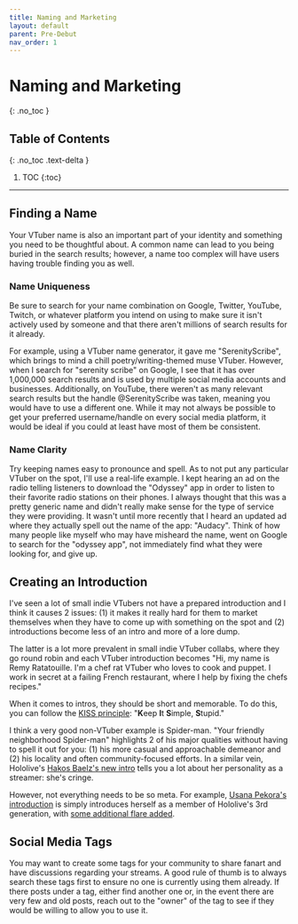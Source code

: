 ```yaml
---
title: Naming and Marketing
layout: default
parent: Pre-Debut
nav_order: 1
---
```


# Naming and Marketing
{: .no_toc }

## Table of Contents
{: .no_toc .text-delta }

1. TOC
{:toc}

-----

## Finding a Name

Your VTuber name is also an important part of your identity and something you need to be thoughtful about. A common name can lead to you being buried in the search results; however, a name too complex will have users having trouble finding you as well.

### Name Uniqueness

Be sure to search for your name combination on Google, Twitter, YouTube, Twitch, or whatever platform you intend on using to make sure it isn't actively used by someone and that there aren't millions of search results for it already.

For example, using a VTuber name generator, it gave me "SerenityScribe", which brings to mind a chill poetry/writing-themed muse VTuber. However, when I search for "serenity scribe" on Google, I see that it has over 1,000,000 search results and is used by multiple social media accounts and businesses. Additionally, on YouTube, there weren't as many relevant search results but the handle @SerenityScribe was taken, meaning you would have to use a different one. While it may not always be possible to get your preferred username/handle on every social media platform, it would be ideal if you could at least have most of them be consistent.

### Name Clarity

Try keeping names easy to pronounce and spell. As to not put any particular VTuber on the spot, I'll use a real-life example. I kept hearing an ad on the radio telling listeners to download the "Odyssey" app in order to listen to their favorite radio stations on their phones. I always thought that this was a pretty generic name and didn't really make sense for the type of service they were providing. It wasn't until more recently that I heard an updated ad where they actually spell out the name of the app: "Audacy". Think of how many people like myself who may have misheard the name, went on Google to search for the "odyssey app", not immediately find what they were looking for, and give up.

## Creating an Introduction

I've seen a lot of small indie VTubers not have a prepared introduction and I think it causes 2 issues: (1) it makes it really hard for them to market themselves when they have to come up with something on the spot and (2) introductions become less of an intro and more of a lore dump.

The latter is a lot more prevalent in small indie VTuber collabs, where they go round robin and each VTuber introduction becomes "Hi, my name is Remy Ratatouille. I'm a chef rat VTuber who loves to cook and puppet. I work in secret at a failing French restaurant, where I help by fixing the chefs recipes."

When it comes to intros, they should be short and memorable. To do this, you can follow the [KISS principle](https://en.wikipedia.org/wiki/KISS_principle): "**K**eep **I**t **S**imple, **S**tupid."

I think a very good non-VTuber example is Spider-man. "Your friendly neighborhood Spider-man" highlights 2 of his major qualities without having to spell it out for you: (1) his more casual and approachable demeanor and (2) his locality and often community-focused efforts. In a similar vein, Hololive's [Hakos Baelz's new intro](https://www.youtube.com/watch?v=8f06b7FpNNU) tells you a lot about her personality as a streamer: she's cringe.

However, not everything needs to be so meta. For example, [Usana Pekora's introduction](https://twitter.com/kaynimatic/status/1285869984334282754) is simply introduces herself as a member of Hololive's 3rd generation, with [some additional flare added](https://hololive.wiki/wiki/Usada_Pekora#Streaming_Information).

## Social Media Tags

You may want to create some tags for your community to share fanart and have discussions regarding your streams. A good rule of thumb is to always search these tags first to ensure no one is currently using them already. If there posts under a tag, either find another one or, in the event there are very few and old posts, reach out to the "owner" of the tag to see if they would be willing to allow you to use it.